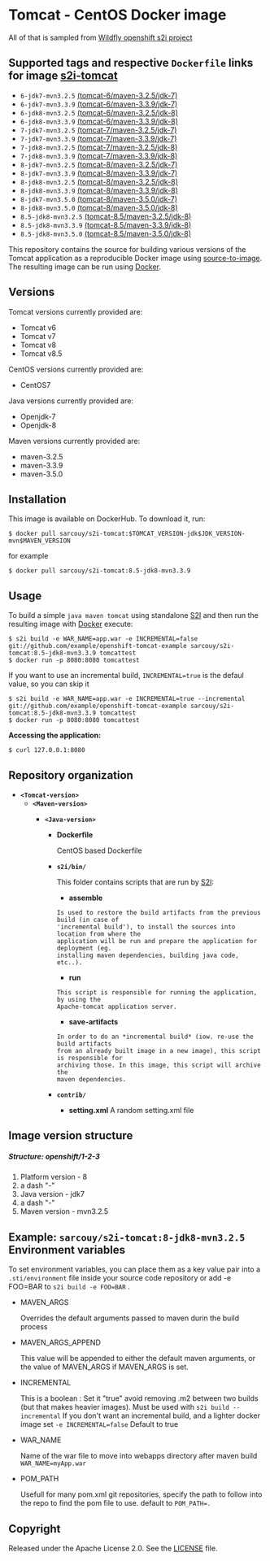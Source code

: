 Tomcat - CentOS Docker image
========================================

All of that is sampled from [Wildfly openshift s2i project](https://github.com/openshift-s2i/s2i-wildfly)

Supported tags and respective `Dockerfile` links for image [s2i-tomcat](https://hub.docker.com/r/sarcouy/s2i-tomcat/) 
---------------

* `6-jdk7-mvn3.2.5` [(tomcat-6/maven-3.2.5/jdk-7)](https://github.com/Sarcouy/s2i-tomcat/blob/master/tomcat-6/maven-3.2.5/jdk-7/Dockerfile)
* `6-jdk7-mvn3.3.9` [(tomcat-6/maven-3.3.9/jdk-7)](https://github.com/Sarcouy/s2i-tomcat/blob/master/tomcat-6/maven-3.3.9/jdk-7/Dockerfile)
* `6-jdk8-mvn3.2.5` [(tomcat-6/maven-3.2.5/jdk-8)](https://github.com/Sarcouy/s2i-tomcat/blob/master/tomcat-6/maven-3.2.5/jdk-8/Dockerfile)
* `6-jdk8-mvn3.3.9` [(tomcat-6/maven-3.3.9/jdk-8)](https://github.com/Sarcouy/s2i-tomcat/blob/master/tomcat-6/maven-3.3.9/jdk-8/Dockerfile)
* `7-jdk7-mvn3.2.5` [(tomcat-7/maven-3.2.5/jdk-7)](https://github.com/Sarcouy/s2i-tomcat/blob/master/tomcat-7/maven-3.2.5/jdk-7/Dockerfile)
* `7-jdk7-mvn3.3.9` [(tomcat-7/maven-3.3.9/jdk-7)](https://github.com/Sarcouy/s2i-tomcat/blob/master/tomcat-7/maven-3.3.9/jdk-7/Dockerfile)
* `7-jdk8-mvn3.2.5` [(tomcat-7/maven-3.2.5/jdk-8)](https://github.com/Sarcouy/s2i-tomcat/blob/master/tomcat-7/maven-3.2.5/jdk-8/Dockerfile)
* `7-jdk8-mvn3.3.9` [(tomcat-7/maven-3.3.9/jdk-8)](https://github.com/Sarcouy/s2i-tomcat/blob/master/tomcat-7/maven-3.3.9/jdk-8/Dockerfile)
* `8-jdk7-mvn3.2.5` [(tomcat-8/maven-3.2.5/jdk-7)](https://github.com/Sarcouy/s2i-tomcat/blob/master/tomcat-8/maven-3.2.5/jdk-7/Dockerfile)
* `8-jdk7-mvn3.3.9` [(tomcat-8/maven-3.3.9/jdk-7)](https://github.com/Sarcouy/s2i-tomcat/blob/master/tomcat-8/maven-3.3.9/jdk-7/Dockerfile)
* `8-jdk8-mvn3.2.5` [(tomcat-8/maven-3.2.5/jdk-8)](https://github.com/Sarcouy/s2i-tomcat/blob/master/tomcat-8/maven-3.2.5/jdk-8/Dockerfile)
* `8-jdk8-mvn3.3.9` [(tomcat-8/maven-3.3.9/jdk-8)](https://github.com/Sarcouy/s2i-tomcat/blob/master/tomcat-8/maven-3.3.9/jdk-8/Dockerfile)
* `8-jdk7-mvn3.5.0` [(tomcat-8/maven-3.5.0/jdk-7)](https://github.com/Sarcouy/s2i-tomcat/blob/master/tomcat-8/maven-3.5.0/jdk-7/Dockerfile)
* `8-jdk8-mvn3.5.0` [(tomcat-8/maven-3.5.0/jdk-8)](https://github.com/Sarcouy/s2i-tomcat/blob/master/tomcat-8/maven-3.5.0/jdk-8/Dockerfile)
* `8.5-jdk8-mvn3.2.5` [(tomcat-8.5/maven-3.2.5/jdk-8)](https://github.com/Sarcouy/s2i-tomcat/blob/master/tomcat-8.5/maven-3.2.5/jdk-8/Dockerfile)
* `8.5-jdk8-mvn3.3.9` [(tomcat-8.5/maven-3.3.9/jdk-8)](https://github.com/Sarcouy/s2i-tomcat/blob/master/tomcat-8.5/maven-3.3.9/jdk-8/Dockerfile)
* `8.5-jdk8-mvn3.5.0` [(tomcat-8.5/maven-3.5.0/jdk-8)](https://github.com/Sarcouy/s2i-tomcat/blob/master/tomcat-8.5/maven-3.5.0/jdk-8/Dockerfile)

This repository contains the source for building various versions of
the Tomcat application as a reproducible Docker image using
[source-to-image](https://github.com/openshift/source-to-image).
The resulting image can be run using [Docker](http://docker.io).

Versions
---------------
Tomcat versions currently provided are:
* Tomcat v6
* Tomcat v7
* Tomcat v8
* Tomcat v8.5

CentOS versions currently provided are:
* CentOS7

Java versions currently provided are:
* Openjdk-7
* Openjdk-8

Maven versions currently provided are:
* maven-3.2.5
* maven-3.3.9
* maven-3.5.0

Installation
---------------

This image is available on DockerHub.  To download it, run:

```
$ docker pull sarcouy/s2i-tomcat:$TOMCAT_VERSION-jdk$JDK_VERSION-mvn$MAVEN_VERSION
```

for example

```
$ docker pull sarcouy/s2i-tomcat:8.5-jdk8-mvn3.3.9 
```


Usage
---------------------
To build a simple `java maven tomcat`
using standalone [S2I](https://github.com/openshift/source-to-image) and then run the
resulting image with [Docker](http://docker.io) execute:

```
$ s2i build -e WAR_NAME=app.war -e INCREMENTAL=false git://github.com/example/openshift-tomcat-example sarcouy/s2i-tomcat:8.5-jdk8-mvn3.3.9 tomcattest
$ docker run -p 8080:8080 tomcattest
```

If you want to use an incremental build, `INCREMENTAL=true` is the defaul value, so you can skip it

```
$ s2i build -e WAR_NAME=app.war -e INCREMENTAL=true --incremental git://github.com/example/openshift-tomcat-example sarcouy/s2i-tomcat:8.5-jdk8-mvn3.3.9 tomcattest
$ docker run -p 8080:8080 tomcattest
```

**Accessing the application:**
```
$ curl 127.0.0.1:8080
```


Repository organization
------------------------
* **`<Tomcat-version>`**
    * **`<Maven-version>`**
        * **`<Java-version>`**

            * **Dockerfile**

                CentOS based Dockerfile

            * **`s2i/bin/`**

                This folder contains scripts that are run by [S2I](https://github.com/openshift/source-to-image):

                *   **assemble**

                  Is used to restore the build artifacts from the previous build (in case of
                  'incremental build'), to install the sources into location from where the
                  application will be run and prepare the application for deployment (eg.
                  installing maven dependencies, building java code, etc..).


                *   **run**

                  This script is responsible for running the application, by using the
                  Apache-tomcat application server.

                *   **save-artifacts**

                  In order to do an *incremental build* (iow. re-use the build artifacts
                  from an already built image in a new image), this script is responsible for
                  archiving those. In this image, this script will archive the
                  maven dependencies.

            * **`contrib/`**

                * **setting.xml**
                    A random setting.xml file


Image version structure
------------------------
##### Structure: openshift/1-2-3

1. Platform version - 8
2. a dash "-"
3. Java version - jdk7
4. a dash "-"
5. Maven version - mvn3.2.5

Example: `sarcouy/s2i-tomcat:8-jdk8-mvn3.2.5`
Environment variables
---------------------
To set environment variables, you can place them as a key value pair into a `.sti/environment` 
file inside your source code repository or add -e FOO=BAR to `s2i build -e FOO=BAR` .

* MAVEN_ARGS

    Overrides the default arguments passed to maven durin the build process

* MAVEN_ARGS_APPEND

    This value will be appended to either the default maven arguments, or the value of MAVEN_ARGS if MAVEN_ARGS is set.

* INCREMENTAL

    This is a boolean :
    Set it "true" avoid removing .m2 between two builds (but that makes heavier images). Must be used with `s2i build --incremental`
    If you don't want an incremental build, and a lighter docker image set `-e INCREMENTAL=false`
    Default to true

* WAR_NAME

    Name of the war file to move into webapps directory after maven build `WAR_NAME=myApp.war`

* POM_PATH

    Usefull for many pom.xml git repositories, specify the path to follow into the repo to find the pom file to use. default to `POM_PATH=.`

Copyright
--------------------

Released under the Apache License 2.0. See the [LICENSE](LICENSE) file.

